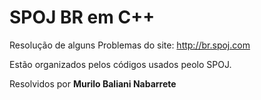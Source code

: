 # SPOJ BR em C++
Resolução de alguns Problemas do site: http://br.spoj.com

Estão organizados pelos códigos usados peolo SPOJ.


Resolvidos por **Murilo Baliani Nabarrete**
